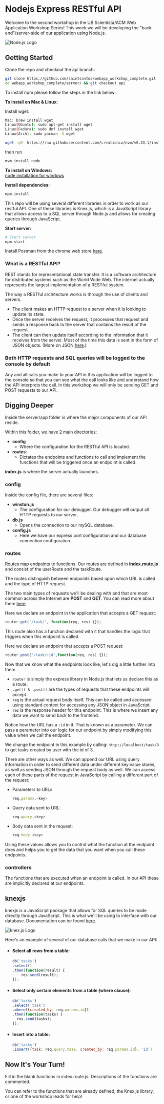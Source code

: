 # Nodejs Express RESTful API

Welcome to the second workshop in the UB Scientista/ACM Web Application Workshop Series! This week we will be developing the "back end"/server-side of our application using Node.js.

![Node.js Logo](https://cloud.githubusercontent.com/assets/15008142/25106404/434e7a50-2397-11e7-8f63-f2b971f15418.png)

## Getting Started

Clone the repo and checkout the api branch:
```sh
git clone https://github.com/saintsantos/webapp_workshop_complete.git
cd webapp_workshop_complete/server/ && git checkout api
```

To install npm please follow the steps in the link below:

**To install on Mac & Linux:**

Install wget:
```sh
Mac: brew install wget
Linux(Ubuntu): sudo apt-get install wget
Linux(Fedora): sudo dnf install wget
Linux(Arch): sudo pacman -S wget
```

```sh
wget -qO- https://raw.githubusercontent.com/creationix/nvm/v0.33.1/install.sh | bash
```

then run

```sh
nvm install node
```


**To install on Windows:**     
[node installation for windows](https://nodejs.org/en/download/)

**Install dependencies:**
```sh
npm install
```

This repo will be using several different libraries in order to work as our
restful API. One of these libraries is Knex.js, which is a JavaScript library that
allows access to a SQL server through Node.js and allows for creating queries through
JavaScript.

**Start server:**
```sh
# Start server
npm start
```

Install Postman from the chrome web store [here](https://chrome.google.com/webstore/detail/postman/fhbjgbiflinjbdggehcddcbncdddomop).

### What is a RESTful API?
REST stands for representational state transfer. It is a software architecture for distributed systems such as the World Wide Web.
The internet actually represents the largest implementation of a RESTful system.

The way a RESTful architecture works is through the use of clients and servers.
* The client makes an HTTP request to a server when it is looking to update its state.
* Once the server receives the request, it processes that request and sends a response back to the server that contains the result of the request.
* The client can then update itself according to the information that it receives from the server. Most of the time this data is sent in the form of JSON objects. (More on JSON [here](https://www.w3schools.com/js/js_json_intro.asp).)


### Both HTTP requests and SQL queries will be logged to the console by default
Any and all calls you make to your API in this application will be logged to the console so that you can see what the call looks like and understand how the API interprets
the call. In this workshop we will only be sending GET and POST requests to our API.

## Digging Deeper

Inside the server/app folder is where the major components of our API reside.

Within this folder, we have 2 main directories:
* **config**
  * Where the configuration for the RESTful API is located.
* **routes**:
  * Dictates the endpoints and functions to call and implement the functions that will
    be triggered once an endpoint is called.

**index.js** is where the server actually launches.

### config

Inside the config file, there are several files:
* **winston.js**
  * The configuration for our debugger. Our debugger will output all HTTP requests to our server.
* **db.js**
  * Opens the connection to our mySQL database.
* **config.js**
  * Here we have our express port configuration and our database connection configuration.

### routes

Routes map endpoints to functions. Our routes are defined in **index.route.js** and consist of the userRoute and the taskRoute.

The routes distinguish between endpoints based upon which URL is called and the type of HTTP request.

The two main types of requests we'll be dealing with and that are most common across the Internet are **POST** and **GET**. You can read more about them [here](https://www.w3schools.com/tags/ref_httpmethods.asp).

Here we declare an endpoint in the application that accepts a GET request:
  ```javascript
  router.get('/task/', function(req, res) {});
  ```
This route also has a function declared with it that handles the logic that triggers when this endpoint is called.

Here we declare an endpoint that accepts a POST request:
  ```javascript
  router.post('/task/:id',function(req, res) {});
  ```

Now that we know what the endpoints look like, let's dig a little further into them.
* `router` is simply the express library in Node.js that lets us declare this as a route.
* `.get() & .post()` are the types of requests that these endpoints will accept.
* `req` is the actual request body itself. This can be called and accessed using standard context
for accessing any JSON object in JavaScript.
* `res` is the response header for this endpoint. This is where we insert any data we want to send back to the frontend.

Notice how the URL has a `:id` in it. That is known as a parameter. We can pass a
parameter into our logic for our endpoint by simply modifying this value when we call
the endpoint. 

We change the endpoint in this example by calling:
`http://localhost/task/3` to get tasks created by user with the id of 3.

There are other ways as well. We can append our URL using query information in order to send different
data under different key:value stores, as well as sending JSON through the request body
as well. We can access each of these parts of the request in JavaScript by calling a different part of the request:
  * Parameters to URLs
    ```javascript
    req.params.<key>
    ```
  * Query data sent to URL:
    ```javascript
    req.query.<key>
    ```
  * Body data sent in the request:
    ```javascript
    req.body.<key>
    ```

Using these values allows you to control what the function at the endpoint does and helps you to get the data that you want when you call these endpoints.

### controllers

The functions that are executed when an endpoint is called. In our API these are implicitly declared at our endpoints.

## knexjs

knexjs is a JavaScript package that allows for SQL queries to be made directly through JavaScript. This is what we'll be using to interface with our database. Documentation can be found [here](http://knexjs.org).

![knex.js Logo](http://knexjs.org/assets/images/knex.png)

Here's an example of several of our database calls that we make in our API:

* #### Select all rows from a table:
  ```javascript
  db('tasks')
  .select()
  .then(function(result) {
      res.send(result);
  });
  ```
* #### Select only certain elements from a table (where clause):
  ```javascript
  db('tasks')
  .select('task')
  .where({created_by: req.params.id})
  .then(function(tasks) {
    res.send(tasks);
  });
  ```

* #### Insert into a table:
  ```javascript
  db('tasks')
  .insert({task: req.query.task, created_by: req.params.id}, 'id')
  ```
## Now It's Your Turn!

Fill in the blank functions in index.route.js. Descriptions of the functions are commented.

You can refer to the functions that are already defined, the Knex.js library, or one of the workshop leads for help! 
